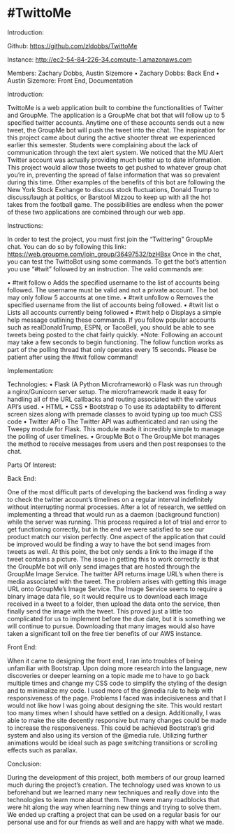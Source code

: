 # #TwittoMe

Introduction:

Github: https://github.com/zldobbs/TwittoMe

Instance: http://ec2-54-84-226-34.compute-1.amazonaws.com

Members: Zachary Dobbs, Austin Sizemore
•	Zachary Dobbs: Back End
•	Austin Sizemore: Front End, Documentation

Introduction:
 
  TwittoMe is a web application built to combine the functionalities of Twitter and GroupMe. The application is a GroupMe chat bot that will follow up to 5 specified twitter accounts. Anytime one of these accounts sends out a new tweet, the GroupMe bot will push the tweet into the chat. 
  The inspiration for this project came about during the active shooter threat we experienced earlier this semester. Students were complaining about the lack of communication through the text alert system. We noticed that the MU Alert Twitter account was actually providing much better up to date information. This project would allow those tweets to get pushed to whatever group chat you’re in, preventing the spread of false information that was so prevalent during this time. 
  Other examples of the benefits of this bot are following the New York Stock Exchange to discuss stock fluctuations, Donald Trump to discuss/laugh at politics, or Barstool Mizzou to keep up with all the hot takes from the football game. The possibilities are endless when the power of these two applications are combined through our web app. 




Instructions:

  In order to test the project, you must first join the “Twittering” GroupMe chat. You can do so by following this link: https://web.groupme.com/join_group/36497532/bzHBsx
Once in the chat, you can test the TwittoBot using some commands. To get the bot’s attention you use “#twit” followed by an instruction. The valid commands are:

•	#twit follow <username>
  o	Adds the specified username to the list of accounts being followed. The username must be valid and not a private account. The bot may only follow 5 accounts at one time. 
•	#twit unfollow <username>
  o	Removes the specified username from the list of accounts being followed.
•	#twit list
  o	Lists all accounts currently being followed
•	#twit help
  o	Displays a simple help message outlining these commands. 
If you follow popular accounts such as realDonaldTrump, ESPN, or TacoBell, you should be able to see tweets being posted to the chat fairly quickly. 
*Note: Following an account may take a few seconds to begin functioning. The follow function works as part of the polling thread that only operates every 15 seconds. Please be patient after using the #twit follow command!

Implementation:

Technologies:
•	Flask (A Python Microframework)
  o	Flask was run through a nginx/Gunicorn server setup. The microframework made it easy for handling all of the URL callbacks and  routing associated with the various API’s used. 
•	HTML
•	CSS
•	Bootstrap
  o	To use its adaptability to different screen sizes along with premade classes to avoid typing up too much CSS code
•	Twitter API
  o	The Twitter API was authenticated and ran using the Tweepy module for Flask. This module made it incredibly simple to manage the polling of user timelines. 
•	GroupMe Bot
  o	The GroupMe bot manages the method to receive messages from users and then post responses to the chat. 

Parts Of Interest:

Back End:

  One of the most difficult parts of developing the backend was finding a way to check the twitter account’s timelines on a regular interval indefinitely without interrupting normal processes. After a lot of research, we settled on implementing a thread that would run as a daemon (background function) while the server was running. This process required a lot of trial and error to get functioning correctly, but in the end we were satisfied to see our product match our vision perfectly. 
  One aspect of the application that could be improved would be finding a way to have the bot send images from tweets as well. At this point, the bot only sends a link to the image if the tweet contains a picture. The issue in getting this to work correctly is that the GroupMe bot will only send images that are hosted through the GroupMe Image Service. The twitter API returns image URL’s when there is media associated with the tweet. The problem arises with getting this image URL onto GroupMe’s Image Service. The Image Service seems to require a binary image data file, so it would require us to download each image received in a tweet to a folder, then upload the data onto the service, then finally send the image with the tweet. This proved just a little too complicated for us to implement before the due date, but it is something we will continue to pursue. Downloading that many images would also have taken a significant toll on the free tier benefits of our AWS instance. 

Front End:

  When it came to designing the front end, I ran into troubles of being unfamiliar with Bootstrap. Upon doing more research into the language, new discoveries or deeper learning on a topic made me to have to go back multiple times and change my CSS code to simplify the styling of the design and to minimalize my code. I used more of the @media rule to help with responsiveness of the page. 
  Problems I faced was indecisiveness and that I would not like how I was going about designing the site. This would restart too many times when I should have settled on a design. Additionally, I was able to make the site decently responsive but many changes could be made to increase the responsiveness. This could be achieved Bootstrap’s grid system and also using its version of the @media rule. Utilizing further animations would be ideal such as page switching transitions or scrolling effects such as parallax.

Conclusion:

  During the development of this project, both members of our group learned much during the project’s creation. The technology used was known to us beforehand but we learned many new techniques and really dove into the technologies to learn more about them. There were many roadblocks that were hit along the way when learning new things and trying to solve them. We ended up crafting a project that can be used on a regular basis for our personal use and for our friends as well and are happy with what we made.
